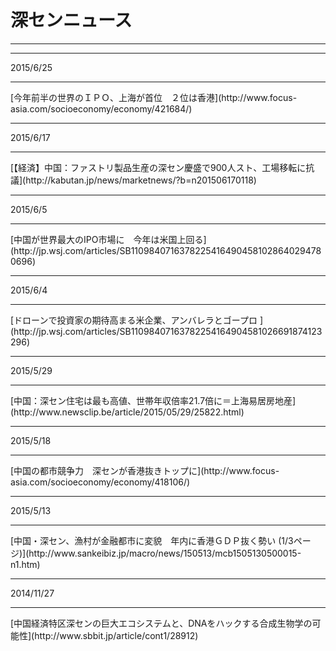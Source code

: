 # 深センニュース
---
<hr>
2015/6/25
<hr>
[今年前半の世界のＩＰＯ、上海が首位　２位は香港](http://www.focus-asia.com/socioeconomy/economy/421684/)
<hr>
2015/6/17
<hr>
[【経済】中国：ファストリ製品生産の深セン慶盛で900人スト、工場移転に抗議](http://kabutan.jp/news/marketnews/?b=n201506170118)
<hr>
2015/6/5
<hr>
[中国が世界最大のIPO市場に　今年は米国上回る](http://jp.wsj.com/articles/SB11098407163782254164904581028640294780696)
<hr>
2015/6/4
<hr>
[ドローンで投資家の期待高まる米企業、アンバレラとゴープロ
](http://jp.wsj.com/articles/SB11098407163782254164904581026691874123296)
<hr>
2015/5/29
<hr>
[中国：深セン住宅は最も高値、世帯年収倍率21.7倍に＝上海易居房地産](http://www.newsclip.be/article/2015/05/29/25822.html)
<hr>
2015/5/18
<hr>
[中国の都市競争力　深センが香港抜きトップに](http://www.focus-asia.com/socioeconomy/economy/418106/)
<hr>
2015/5/13
<hr>
[中国・深セン、漁村が金融都市に変貌　年内に香港ＧＤＰ抜く勢い (1/3ページ)](http://www.sankeibiz.jp/macro/news/150513/mcb1505130500015-n1.htm)
<hr>
2014/11/27
<hr>
[中国経済特区深センの巨大エコシステムと、DNAをハックする合成生物学の可能性](http://www.sbbit.jp/article/cont1/28912)
